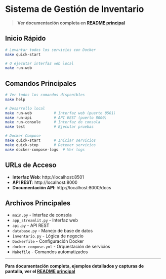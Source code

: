 # Sistema de Gestión de Inventario

> **Ver documentación completa en [README principal](../README.md)**

## Inicio Rápido

```bash
# Levantar todos los servicios con Docker
make quick-start

# O ejecutar interfaz web local
make run-web
```

## Comandos Principales

```bash
# Ver todos los comandos disponibles
make help

# Desarrollo local
make run-web          # Interfaz web (puerto 8501)
make run-api          # API REST (puerto 8000)  
make run-console      # Interfaz de consola
make test             # Ejecutar pruebas

# Docker Compose
make quick-start      # Iniciar servicios
make quick-stop       # Detener servicios
make docker-compose-logs  # Ver logs
```

## URLs de Acceso

- **Interfaz Web**: http://localhost:8501
- **API REST**: http://localhost:8000
- **Documentación API**: http://localhost:8000/docs

## Archivos Principales

- `main.py` - Interfaz de consola
- `app_streamlit.py` - Interfaz web
- `api.py` - API REST
- `database.py` - Manejo de base de datos
- `inventario.py` - Lógica de negocio
- `Dockerfile` - Configuración Docker
- `docker-compose.yml` - Orquestación de servicios
- `Makefile` - Comandos automatizados

---

**Para documentación completa, ejemplos detallados y capturas de pantalla, ver el [README principal](../README.md)** 